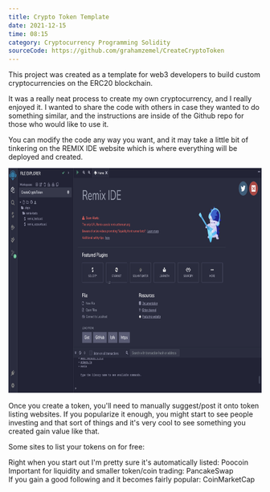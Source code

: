 ```yaml
---
title: Crypto Token Template
date: 2021-12-15
time: 08:15
category: Cryptocurrency Programming Solidity
sourceCode: https://github.com/grahamzemel/CreateCryptoToken
---
```

<script>  
import Link from '$lib/components/Link.svelte'
</script>
<div class="linkBtn">
This project was created as a template for web3 developers to build custom cryptocurrencies on the ERC20 blockchain. 

It was a really neat process to create my own cryptocurrency, and I really enjoyed it. I wanted to share the code with others in case they wanted to do something similar, and the instructions are inside of the <Link href='https://github.com/grahamzemel/CreateCryptoToken'>Github repo</Link> for those who would like to use it. 

You can modify the code any way you want, and it may take a little bit of tinkering on the REMIX IDE website which is where everything will be deployed and created.

<img
     alt="Crypto programming in Solidity with Remix"
     loading="lazy"
     decoding="async"
     width="672"
     height="448"
     src="./remix.png"
/>

Once you create a token, you'll need to manually suggest/post it onto token listing websites. If you popularize it enough, you might start to see people investing and that sort of things and it's very cool to see something you created gain value like that. 

Some sites to list your tokens on for free:  

Right when you start out I'm pretty sure it's automatically listed: <Link href='https://poocoin.app/'>Poocoin</Link>  
Important for liquidity and smaller token/coin trading: <Link href='https://pancakeswap.finance/'>PancakeSwap</Link>  
If you gain a good following and it becomes fairly popular: <Link href='https://coinmarketcap.com/'>CoinMarketCap</Link>  
</div>